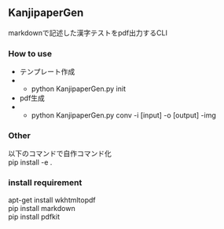 ## KanjipaperGen
markdownで記述した漢字テストをpdf出力するCLI

### How to use
- テンプレート作成
- - python KanjipaperGen.py init
- pdf生成
- - python KanjipaperGen.py conv -i [input] -o [output] -img

### Other
以下のコマンドで自作コマンド化  
pip install -e .

### install requirement
apt-get install wkhtmltopdf  
pip install markdown  
pip install pdfkit  
